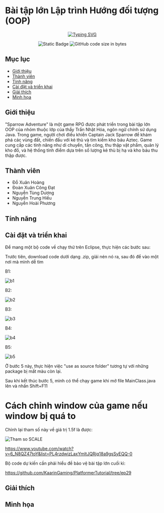 # Bài tập lớn Lập trình Hướng đối tượng (OOP)


<p align="center">
<a href="https://git.io/typing-svg"><img src="https://readme-typing-svg.demolab.com?font=Fira+Code&pause=1000&center=true&vCenter=true&random=false&width=450&lines=Sparrow+Adventure" alt="Typing SVG" /></a>
</p>
<div align="center">
<img alt="Static Badge" src="https://img.shields.io/badge/HUST-course-blue?labelColor=EE4E4E&color=151515">
<img alt="GitHub code size in bytes" src="https://img.shields.io/github/languages/code-size/ppap-1264589/SparrowAdventure?labelColor=7AA2E3&color=97E7E1">
</div>

## Mục lục
- [Giới thiệu](#giới-thiệu)
- [Thành viên](#thành-viên)
- [Tính năng](#tính-năng)
- [Cài đặt và triển khai](#cài-đặt-và-triển-khai)
- [Giải thích](#giải-thích)
- [Minh họa](#minh-họa)


## Giới thiệu
  "Sparrow Adventure" là một game RPG được phát triển trong bài tập lớn OOP của nhóm thuộc lớp của thầy Trần Nhật Hóa, ngôn ngữ chính sử dụng Java. Trong game, người chơi điều khiển Captain Jack Sparrow để khám phá các vùng đất, chiến đấu với kẻ thù và tìm kiếm kho báu Aztec. Game cung cấp các tính năng như di chuyển, tấn công, thu thập vật phẩm, quản lý kho đồ, và hệ thống tính điểm dựa trên số lượng kẻ thù bị hạ và kho báu thu thập được.
## Thành viên
  - Đỗ Xuân Hoàng
  - Đoàn Xuân Công Đạt
  - Nguyễn Tùng Dương
  - Nguyễn Trung Hiếu
  - Nguyễn Hoài Phương

## Tính năng


## Cài đặt và triển khai


Để mang một bộ code về chạy thử trên Eclipse, thực hiện các bước sau:

Trước tiên, download code dưới dạng .zip, giải nén nó ra, sau đó để vào một nơi mà mình dễ tìm

B1:

![b1](https://github.com/user-attachments/assets/b3fc3d65-05c1-4620-afd2-59831d39f775)

B2:

![b2](https://github.com/user-attachments/assets/8b9ebcfe-f3e8-4520-88fd-545b8547feb6)

B3:

![b3](https://github.com/user-attachments/assets/b7569a53-0973-4576-99d6-b21a9b63baf2)

B4:

![b4](https://github.com/user-attachments/assets/ff8c3fb5-3baa-4231-80f6-be66b82905fc)

B5:

![b5](https://github.com/user-attachments/assets/5ad010c6-729c-4921-903f-536bd874e6a7)

Ở bước 5 này, thực hiện việc "use as source folder" tương tự với những package bị mất màu còn lại.

Sau khi kết thúc bước 5, mình có thể chạy game khi mở file MainClass.java lên và nhấn Shift+F11

# Cách chỉnh window của game nếu window bị quá to

Chỉnh lại tham số này về giá trị 1.5f là được:

![Tham so SCALE](https://github.com/user-attachments/assets/74f7e8b1-9376-4e22-a2a3-1f77e9f999e2)



https://www.youtube.com/watch?v=6_N8QZ47toY&list=PL4rzdwizLaxYmltJQRjq18a9gsSyEQQ-0

Bộ code dự kiến cần phải hiểu đề bảo vệ bài tập lớn cuối kì:

https://github.com/KaarinGaming/PlatformerTutorial/tree/ep29

## Giải thích
## Minh họa
